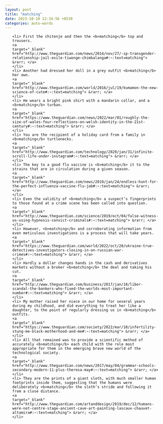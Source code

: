 ```yaml
---
layout: post
title: "matching"
date: 2023-10-10 12:34:56 +0530
categories: auto-words
---
```

<ol>

    <li> First the chitenje and then the <b>matching</b> top and trousers.
    <a 
    target="_blank" 
    href="http://www.theguardian.com/news/2014/nov/27/-sp-transgender-relationship-jail-exile-tiwonge-chimbalanga#:~:text=matching"> &rarr; </a>
    </li>
    <li> Another had dressed her doll in a grey outfit <b>matching</b> her own.
    <a 
    target="_blank" 
    href="http://www.theguardian.com/world/2016/jul/19/kumamon-the-new-science-of-cute#:~:text=matching"> &rarr; </a>
    </li>
    <li> He wears a bright pink shirt with a mandarin collar, and a <b>matching</b> turban.
    <a 
    target="_blank" 
    href="https://www.theguardian.com/news/2022/mar/01/roughly-the-size-of-wales-four-reflections-on-welsh-identity-in-the-21st-century#:~:text=matching"> &rarr; </a>
    </li>
    <li> You are the recipient of a holiday card from a family in <b>matching</b> turtlenecks.
    <a 
    target="_blank" 
    href="http://www.theguardian.com/technology/2020/jan/31/infinite-scroll-life-under-instagram#:~:text=matching"> &rarr; </a>
    </li>
    <li> The key to a good flu vaccine is <b>matching</b> it to the strains that are in circulation during a given season.
    <a 
    target="_blank" 
    href="http://www.theguardian.com/news/2019/jan/24/endless-hunt-for-the-perfect-influenza-vaccine-flu-jab#:~:text=matching"> &rarr; </a>
    </li>
    <li> Even the validity of <b>matching</b> a suspect’s fingerprints to those found at a crime scene has been called into question.
    <a 
    target="_blank" 
    href="http://www.theguardian.com/science/2019/oct/04/false-witness-us-using-hypnosis-convict-criminals#:~:text=matching"> &rarr; </a>
    </li>
    <li> However, <b>matching</b> and corroborating information from even meticulous investigations is a process that will take years.
    <a 
    target="_blank" 
    href="https://www.theguardian.com/world/2022/oct/20/ukraine-true-detectives-investigators-closing-in-on-russian-war-crimes#:~:text=matching"> &rarr; </a>
    </li>
    <li> Hardly a dollar changes hands in the cash and derivatives markets without a broker <b>matching</b> the deal and taking his cut.
    <a 
    target="_blank" 
    href="http://www.theguardian.com/business/2017/jan/18/libor-scandal-the-bankers-who-fixed-the-worlds-most-important-number#:~:text=matching"> &rarr; </a>
    </li>
    <li> My mother raised her niece in our home for several years during my childhood, and did everything to treat her like a daughter, to the point of regularly dressing us in <b>matching</b> outfits.
    <a 
    target="_blank" 
    href="https://www.theguardian.com/society/2022/mar/10/infertility-stung-me-black-motherhood-and-me#:~:text=matching"> &rarr; </a>
    </li>
    <li> All that remained was to provide a scientific method of accurately <b>matching</b> each child with the role most appropriate for them in the emerging brave new world of the technological society.
    <a 
    target="_blank" 
    href="http://www.theguardian.com/news/2017/may/04/grammar-schools-secondary-modern-11-plus-theresa-may#:~:text=matching"> &rarr; </a>
    </li>
    <li> They are the prints of a giant sloth, with much smaller human footprints inside them, suggesting that the humans were deliberately <b>matching</b> the sloth’s stride and following it from a close distance.
    <a 
    target="_blank" 
    href="http://www.theguardian.com/artanddesign/2019/dec/12/humans-were-not-centre-stage-ancient-cave-art-painting-lascaux-chauvet-altamira#:~:text=matching"> &rarr; </a>
    </li>